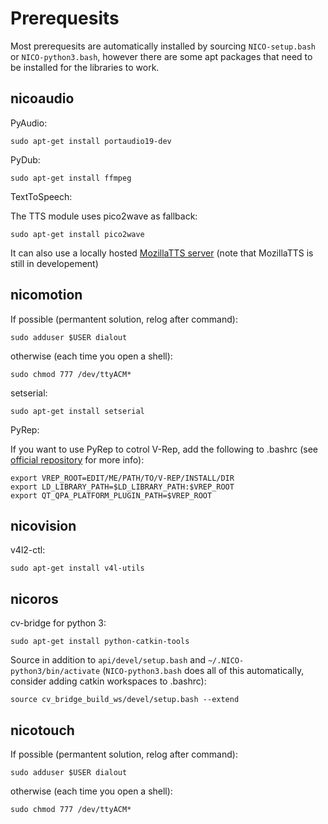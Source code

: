 Prerequesits
===
Most prerequesits are automatically installed by sourcing `NICO-setup.bash` or
`NICO-python3.bash`, however there are some apt packages that need to be
installed for the libraries to work.

nicoaudio
--

PyAudio:
```
sudo apt-get install portaudio19-dev
```
PyDub:
```
sudo apt-get install ffmpeg
```
TextToSpeech:

The TTS module uses pico2wave as fallback:
```
sudo apt-get install pico2wave
```
It can also use a locally hosted [MozillaTTS server](https://github.com/mozilla/TTS/tree/master/server) (note that MozillaTTS is still in developement)

nicomotion
--
If possible (permantent solution, relog after command):
```
sudo adduser $USER dialout
```
otherwise (each time you open a shell):
```
sudo chmod 777 /dev/ttyACM*
```

setserial:
```
sudo apt-get install setserial
```

PyRep:

If you want to use PyRep to cotrol V-Rep, add the following to .bashrc (see [official repository](https://github.com/stepjam/PyRep) for more info):
```
export VREP_ROOT=EDIT/ME/PATH/TO/V-REP/INSTALL/DIR
export LD_LIBRARY_PATH=$LD_LIBRARY_PATH:$VREP_ROOT
export QT_QPA_PLATFORM_PLUGIN_PATH=$VREP_ROOT
```

nicovision
--

v4l2-ctl:
```
sudo apt-get install v4l-utils
```
nicoros
--

cv-bridge for python 3:

```
sudo apt-get install python-catkin-tools
```
Source in addition to `api/devel/setup.bash` and `~/.NICO-python3/bin/activate` (`NICO-python3.bash` does all of this automatically, consider adding catkin workspaces to .bashrc):
```
source cv_bridge_build_ws/devel/setup.bash --extend
```

nicotouch
--
If possible (permantent solution, relog after command):
```
sudo adduser $USER dialout
```
otherwise (each time you open a shell):
```
sudo chmod 777 /dev/ttyACM*
```
